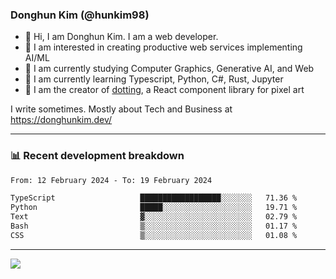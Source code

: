 ### Donghun Kim (@hunkim98)

- 👋 Hi, I am Donghun Kim. I am a web developer. 
- 🤔 I am interested in creating productive web services implementing AI/ML
- 🔭 I am currently studying Computer Graphics, Generative AI, and Web 
- 🌱 I am currently learning Typescript, Python, C#, Rust, Jupyter
- 🎨 I am the creator of [dotting](https://github.com/hunkim98/dotting), a React component library for pixel art

I write sometimes. Mostly about Tech and Business at https://donghunkim.dev/

---
### 📊 Recent development breakdown
<!--START_SECTION:waka-->

```txt
From: 12 February 2024 - To: 19 February 2024

TypeScript                   ██████████████████░░░░░░░   71.36 %
Python                       █████░░░░░░░░░░░░░░░░░░░░   19.71 %
Text                         ▓░░░░░░░░░░░░░░░░░░░░░░░░   02.79 %
Bash                         ▒░░░░░░░░░░░░░░░░░░░░░░░░   01.17 %
CSS                          ▒░░░░░░░░░░░░░░░░░░░░░░░░   01.08 %
```

<!--END_SECTION:waka-->
---

<!-- <div align='center'> -->
  <img align="center" src="https://github-readme-stats.vercel.app/api?username=hunkim98&theme=dark&show_icons=true"/>
<!-- </div> -->
<!--
**hunkim98/hunkim98** is a ✨ _special_ ✨ repository because its `README.md` (this file) appears on your GitHub profile.

Here are some ideas to get you started:

- 🔭 I’m currently working on ...
- 🌱 I’m currently learning ...
- 👯 I’m looking to collaborate on ...
- 🤔 I’m looking for help with ...
- 💬 Ask me about ...
- 📫 How to reach me: ...
- 😄 Pronouns: ...
- ⚡ Fun fact: ...
-->
